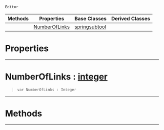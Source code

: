  `Editor`

|Methods|Properties|Base Classes|Derived Classes|
|---|---|---|---|
| |[ NumberOfLinks](ropecreatorsubtool.md#numberoflinks-zilch-engin)|[springsubtool](springsubtool.md)| |


 #  Properties


---  
 #  NumberOfLinks : [integer](../nada_base_types/integer.md)

> 
> ``` lang=cpp, name=Nada
> var NumberOfLinks : Integer


---  
 #  Methods


---  
 

 
